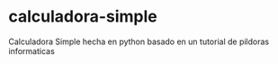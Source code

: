 # calculadora-simple
Calculadora Simple hecha en python basado en un tutorial de pildoras informaticas
